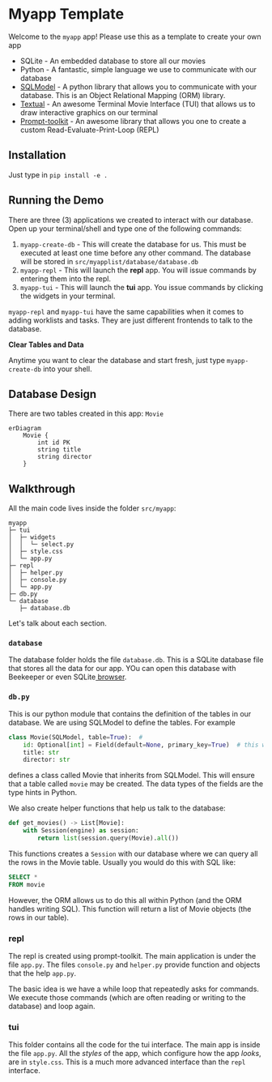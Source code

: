 # Myapp Template


Welcome to the `myapp` app! Please use this as a template to create your own app

- SQLite - An embedded database to store all our movies
- Python - A fantastic, simple language we use to communicate with our database
- [SQLModel](https://sqlmodel.tiangolo.com/) - A python library that allows you to communicate with your database. This is an Object Relational Mapping (ORM) library.
- [Textual](https://textual.textualize.io/) - An awesome Terminal Movie Interface (TUI) that allows us to draw interactive graphics on our terminal
- [Prompt-toolkit](https://github.com/prompt-toolkit/python-prompt-toolkit) - An awesome library that allows you one to create a custom Read-Evaluate-Print-Loop (REPL) 


## Installation

Just type in `pip install -e .`
## Running the Demo

There are three (3) applications we created to interact with our database. Open up your terminal/shell and type one of the following commands:

1. `myapp-create-db` - This will create the database for us. This must be executed at least one time before any other command. The database will be stored in `src/myapplist/database/database.db`
2. `myapp-repl` - This will launch the **repl** app. You will issue commands by entering them into the repl.
3. `myapp-tui` - This will launch the **tui** app. You issue commands by clicking the widgets in your terminal.


`myapp-repl` and `myapp-tui` have the same capabilities when it comes to adding worklists and tasks. They are just different frontends to talk to the database. 

**Clear Tables and Data**

Anytime you want to clear the database and start fresh, just type `myapp-create-db` into your shell.

## Database Design

There are two tables created in this app: `Movie`

```mermaid
erDiagram
    Movie {
        int id PK
        string title
        string director
    }
```

## Walkthrough

All the main code lives inside the folder `src/myapp`:

```
myapp
├─ tui
│  ├─ widgets
│  │  └─ select.py
│  ├─ style.css
│  └─ app.py
├─ repl
│  ├─ helper.py
│  ├─ console.py
│  └─ app.py
├─ db.py
└─ database
   ├─ database.db
```

Let's talk about each section.

### `database`

The database folder holds the file `database.db`. This is a SQLite database file that stores all the data for our app. YOu can open this database with Beekeeper or even SQLite[ browser](https://sqlitebrowser.org/). 

### `db.py`

This is our python module that contains the definition of the tables in our database. We are using SQLModel to define the tables. For example

```python
class Movie(SQLModel, table=True):  # 
    id: Optional[int] = Field(default=None, primary_key=True)  # this will autoincrement by default
    title: str
    director: str 
```
defines a class called Movie that inherits from SQLModel. This will ensure that a table called `movie` may be created. The data types of the fields are the type hints in Python.

We also create helper functions that help us talk to the database:

```python
def get_movies() -> List[Movie]:
    with Session(engine) as session:
        return list(session.query(Movie).all())
```

This functions creates a `Session` with our database where we can query all the rows in the Movie table. Usually you would do this with SQL like:

```sql
SELECT *
FROM movie
```

However, the ORM allows us to do this all within Python (and the ORM handles writing SQL). This function will return a list of Movie objects (the rows in our table).


### repl

The repl is created using prompt-toolkit. The main application is under the file `app.py`. The files `console.py` and `helper.py` provide function and objects that the help `app.py`.

The basic idea is we have a while loop that repeatedly asks for commands. We execute those commands (which are often reading or writing to the database) and loop again.

### tui

This folder contains all the code for the tui interface. The main app is inside the file `app.py`. All the *styles* of the app, which configure how the app *looks*, are in `style.css`. This is a much more advanced interface than the `repl` interface.



